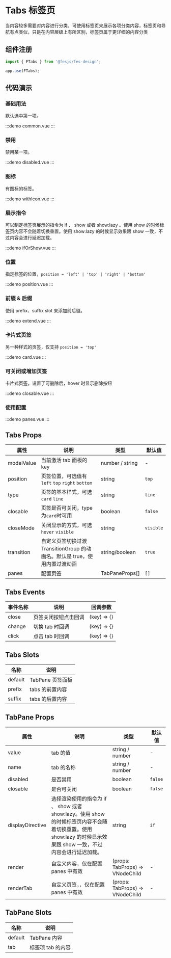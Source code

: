 # Tabs 标签页

当内容较多需要对内容进行分类，可使用标签页来展示各项分类内容，标签页和导航有点类似，只是在内容层级上有所区别，标签页属于更详细的内容分类

## 组件注册

```js
import { FTabs } from '@fesjs/fes-design';

app.use(FTabs);
```

## 代码演示

### 基础用法

默认选中第一项。

:::demo
common.vue
:::

### 禁用

禁用某一项。

:::demo
disabled.vue
:::

### 图标

有图标的标签。

:::demo
withIcon.vue
:::

### 展示指令

可以制定标签页展示的指令为 if 、 show 或者 show:lazy 。使用 show 的时候标签页内容不会随着切换重置。使用 show:lazy 的时候显示效果跟 show 一致，不过内容会进行延迟加载。

:::demo
ifOrShow.vue
:::

### 位置

指定标签的位置，`position = 'left' | 'top' | 'right' | 'bottom'`

:::demo
position.vue
:::

### 前缀 & 后缀

使用 prefix、suffix slot 来添加前后缀。

:::demo
extend.vue
:::

### 卡片式页签

另一种样式的页签，仅支持 `position = 'top'`

:::demo
card.vue
:::

### 可关闭或增加页签

卡片式页签，设置了可删除后，hover 时显示删除按钮

:::demo
closable.vue
:::

### 使用配置

:::demo
panes.vue
:::

## Tabs Props

| 属性       | 说明                                                                       | 类型            | 默认值    |
| ---------- | -------------------------------------------------------------------------- | --------------- | --------- |
| modelValue | 当前激活 tab 面板的 key                                                    | number / string | -         |
| position   | 页签位置，可选值有`left` `top` `right` `bottom`                            | string          | `top`     |
| type       | 页签的基本样式，可选`card` `line`                                          | string          | `line`    |
| closable   | 页签是否可关闭，type 为`card`时可用                                        | boolean         | `false`   |
| closeMode  | 关闭显示的方式，可选`hover` `visible`                                      | string          | `visible` |
| transition | 自定义页签切换过渡 TransitionGroup 的动画名。默认是 true，使用内置过渡动画 | string/boolean  | `true`    |
| panes      | 配置页签                                                                   | TabPaneProps[]  | `[]`      |

## Tabs Events

| 事件名称 | 说明                 | 回调参数    |
| -------- | -------------------- | ----------- |
| close    | 页签关闭按钮点击回调 | (key) => {} |
| change   | 切换 tab 时回调      | (key) => {} |
| click    | 点击 tab 时回调      | (key) => {} |

## Tabs Slots

| 名称    | 说明             |
| ------- | ---------------- |
| default | TabPane 页签面板 |
| prefix  | tabs 的前置内容  |
| suffix  | tabs 的后置内容  |

## TabPane Props

| 属性             | 说明                                                                                                                                                            | 类型                            | 默认值  |
| ---------------- | --------------------------------------------------------------------------------------------------------------------------------------------------------------- | ------------------------------- | ------- |
| value            | tab 的值                                                                                                                                                        | string / number                 | -       |
| name             | tab 的名称                                                                                                                                                      | string / number                 | -       |
| disabled         | 是否禁用                                                                                                                                                        | boolean                         | `false` |
| closable         | 是否可关闭                                                                                                                                                      | boolean                         | `false` |
| displayDirective | 选择渲染使用的指令为 if 、 show 或者 show:lazy。使用 show 的时候标签页内容不会随着切换重置。使用 show:lazy 的时候显示效果跟 show 一致，不过内容会进行延迟加载。 | string                          | `if`    |
| render           | 自定义内容，仅在配置 panes 中有效                                                                                                                               | (props: TabProps) => VNodeChild | -       |
| renderTab        | 自定义页签，，仅在配置 panes 中有效                                                                                                                             | (props: TabProps) => VNodeChild | -       |

## TabPane Slots

| 名称    | 说明              |
| ------- | ----------------- |
| default | TabPane 内容      |
| tab     | 标签项 tab 的内容 |
